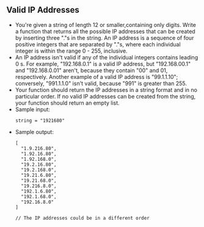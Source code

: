 ## Valid IP Addresses


- You're given a string of length 12 or smaller,containing only digits. Write a function that returns all the possible IP addresses that can be created by inserting three "."s in the string. An IP address is a sequence of four positive integers that are separated by "."s, where each individual integer is within the range 0 - 255, inclusive.
- An IP address isn't valid if any of the individual integers contains leading 0 s. For example, "192.168.0.1" is a valid IP address, but "192.168.00.1" and "192.168.0.01" aren't, because they contain "00" and 01, respectively. Another example of a valid IP address is "99.1.1.10"; conversely, "991.1.1.0" isn't valid, because "991" is greater than 255.
- Your function should return the IP addresses in a string format and in no particular order. If no valid IP addresses can be created from the string, your function should return an empty list.
- Sample input:
    ~~~
    string = "1921680"
    ~~~
- Sample output:
    ~~~
    [ 
      "1.9.216.80",
      "1.92.16.80",
      "1.92.168.0",
      "19.2.16.80",
      "19.2.168.0",
      "19.21.6.80",
      "19.21.68.0",
      "19.216.8.0",
      "192.1.6.80",
      "192.1.68.0",
      "192.16.8.0"
    ]

    // The IP addresses could be in a different order
~~~